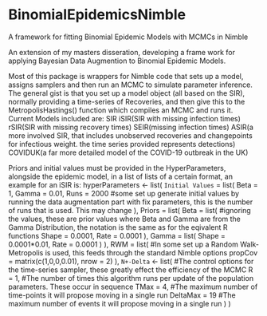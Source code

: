 # BinomialEpidemicsNimble
A framework for fitting Binomial Epidemic Models with MCMCs in Nimble

An extension of my masters disseration, developing a frame work for applying Bayesian Data Augmention to Binomial Epidemic Models.

Most of this package is wrappers for Nimble code that sets up a model, assigns samplers and then run an MCMC to simulate parameter inference.
The general gist is that you set up a model object (all based on the SIR), normally providing a time-series of Recoveries, and then give this to the MetropolisHastings() function which compiles an MCMC and runs it.
Current Models included are:
  SIR
  iSIR(SIR with missing infection times)
  rSIR(SIR with missing recovery times)
  SEIR(missing infection times)
  ASIR(a more involved SIR, that includes unobserved recoveries and changepoints for infectious weight. the time series provided represents detections)
  COVIDUK(a far more detailed model of the COVID-19 outbreak in the UK)
  
Priors and initial values must be provided in the HyperParameters, alongside the epidemic model, in a list of lists of a certain format, an example for an iSIR is:
hyperParameters <- list(
  `Initial Values` = list(
    Beta = 1,
    Gamma = 0.01,
    Runs = 2000 #some set up generate initial values by running the data augmentation part with fix parameters, this is the number of runs that is used. This may change
  ),
  Priors = list(
    Beta = list( #ignoring the values, these are prior values where Beta and Gamma are from the Gamma Distribution, the notation is the same as for the eqivalent R functions
      Shape = 0.0001,
      Rate = 0.0001
    ),
    Gamma = list(
      Shape = 0.0001*0.01,
      Rate = 0.0001
    )
  ),
  RWM = list( #In some set up a Random Walk-Metropolis is used, this feeds through the standard Nimble options
    propCov = matrix(c(1,0,0,0.01), nrow = 2)
  ),
  `N+-Delta` <- list( #The control options for the time-series sampler, these greatly effect the efficiency of the MCMC
  R = 1,              #The number of times this algorithm runs per update of the population parameters. These occur in sequence
  TMax = 4,           #The maximum number of time-points it will propose moving in a single run
  DeltaMax = 19       #The maximum number of events it will propose moving in a single run
)
)
